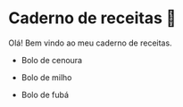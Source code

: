# Caderno de receitas :bookmark_tabs:

Olá! Bem vindo ao meu caderno de receitas.

- Bolo de cenoura

- Bolo de milho

- Bolo de fubá
